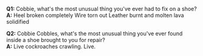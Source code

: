 **Q1:** Cobbie, what's the most unusual thing you've ever had to fix on a shoe?  
**A:**  Heel broken completely Wire torn out Leather burnt and molten lava solidified  


**Q2:** Cobbie Cobbles, what's the most unusual thing you've ever found inside a shoe brought to you for repair?  
**A:** Live cockroaches crawling. Live.  